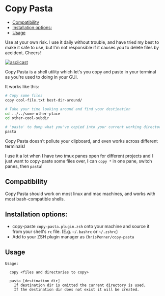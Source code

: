 # Copy Pasta

<!-- toc GFM -->

* [Compatibility](#compatibility)
* [Installation options:](#installation-options)
* [Usage](#usage)

<!-- tocstop -->

Use at your own risk. I use it daily without trouble, and have tried my best to make it safe to use, but I'm not responsible if it causes you to delete files by accident. Cheers!


[![asciicast](https://asciinema.org/a/etRqNM09mR9CgLRCVYAPQqM9d.svg)](https://asciinema.org/a/etRqNM09mR9CgLRCVYAPQqM9d)

Copy Pasta is a shell utility which let's you copy and paste in your terminal as you're used to doing in your GUI.

It works like this:

```sh
# Copy some files
copy cool-file.txt best-dir-around/

# Take your time looking around and find your destination
cd ../../some-other-place
cd other-cool-subdir

# 'pasta' to dump what you've copied into your current working directory
pasta
```

Copy Pasta doesn't pollute your clipboard, and even works across different terminals!

I use it a lot when I have two tmux panes open for different projects and I just want to copy-paste some files over, I can `copy *` in one pane, switch panes, then `pasta`!

## Compatibility

Copy Pasta should work on most linux and mac machines, and works with most bash-compatible shells.

## Installation options:

* copy-paste `copy-pasta.plugin.zsh` onto your machine and source it from your shell's `rc` file. (E.g. `~/.bashrc` or `~/.zshrc`)
* Add to your ZSH plugin manager as `ChrisPenner/copy-pasta`

## Usage

```
Usage:

  copy <files and directories to copy>

  pasta [destination dir]
    If destination dir is omitted the current directory is used.
    If the destination dir does not exist it will be created.
```
